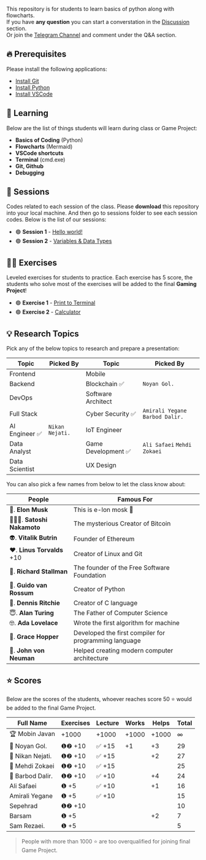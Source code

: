 This repository is for students to learn basics of python along with flowcharts.  
If you have **any question** you can start a converstation in the [Discussion](https://github.com/hayyaun/kids/discussions) section.  
Or join the [Telegram Channel](https://t.me/nodetcode) and comment under the Q&A section.

## 🔥 Prerequisites

Please install the following applications:

- [Install Git](https://git-scm.com/downloads)
- [Install Python](https://www.python.org/downloads/release/python-3130/)
- [Install VSCode](https://code.visualstudio.com/)

## 🧠 Learning

Below are the list of things students will learn during class or Game Project:

- **Basics of Coding** (Python)
- **Flowcharts** (Mermaid)
- **VSCode shortcuts**
- **Terminal** (cmd.exe)
- **Git, Github**
- **Debugging**

## 📒 Sessions

Codes related to each session of the class.
Please **download** this repository into your local machine.
And then go to sessions folder to see each session codes.
Below is the list of our sessions:

- 🟢 **Session 1** - [Hello world!](/sessions/session-1.ipynb)
- 🟢 **Session 2** - [Variables & Data Types](/sessions/session-2.ipynb)

## 🧑‍💻 Exercises

Leveled exercises for students to practice.
Each exercise has 5 score, the students who solve most of the exercises will be added to the final **Gaming Project**!

- 🟢 **Exercise 1** - [Print to Terminal](/exercises/exercise-1.py)
- 🟢 **Exercise 2** - [Calculator](/exercises/exercise-2.py)

## 💡 Research Topics

Pick any of the below topics to research and prepare a presentation:

| Topic          | Picked By       | Topic               | Picked By                        |
| -------------- | --------------- | ------------------- | -------------------------------- |
| Frontend       |                 | Mobile              |                                  |
| Backend        |                 | Blockchain ✅       | `Noyan Gol.`                     |
| DevOps         |                 | Software Architect  |                                  |
| Full Stack     |                 | Cyber Security ✅   | `Amirali Yegane` `Barbod Dalir.` |
| AI Engineer ✅ | `Nikan Nejati.` | IoT Engineer        |                                  |
| Data Analyst   |                 | Game Development ✅ | `Ali Safaei` `Mehdi Zokaei`      |
| Data Scientist |                 | UX Design           |                                  |

You can also pick a few names from below to let the class know about:

| People                     | Famous For                                            |
| -------------------------- | ----------------------------------------------------- |
| 🗿. **Elon Musk**          | This is e-lon mosk 🗿                                 |
| 🦹🏻‍♀️. **Satoshi Nakamoto**   | The mysterious Creator of Bitcoin                     |
| 👽. **Vitalik Butrin**     | Founder of Ethereum                                   |
| ❤️. **Linus Torvalds** +10 | Creator of Linux and Git                              |
| 🙏. **Richard Stallman**   | The founder of the Free Software Foundation           |
| 🤡. **Guido van Rossum**   | Creator of Python                                     |
| 🫡. **Dennis Ritchie**      | Creator of C language                                 |
| 😇. **Alan Turing**        | The Father of Computer Science                        |
| 🤓. **Ada Lovelace**       | Wrote the first algorithm for machine                 |
| 🤖. **Grace Hopper**       | Developed the first compiler for programming language |
| 🤩. **John von Neuman**    | Helped creating modern computer architecture          |

## ⭐ Scores

Below are the scores of the students, whoever reaches score 50 ⭐ would be added to the final Game Project.

| Full Name        | Exercises | Lecture | Works | Helps | Total |
| ---------------- | --------- | ------- | ----- | ----- | ----- |
| 🏆 Mobin Javan   | +1000     | +1000   | +1000 | +1000 | ∞     |
| 🥇 Noyan Gol.    | ❶❷ +10    | ✅ +15  | +1    | +3    | 29    |
| 🥈 Nikan Nejati. | ❶❷ +10    | ✅ +15  |       | +2    | 27    |
| 🥉 Mehdi Zokaei  | ❶❷ +10    | ✅ +15  |       |       | 25    |
| 🏅 Barbod Dalir. | ❶❷ +10    | ✅ +10  |       | +4    | 24    |
| Ali Safaei       | ❶ +5      | ✅ +10  |       | +1    | 16    |
| Amirali Yegane   | ❶ +5      | ✅ +10  |       |       | 15    |
| Sepehrad         | ❶❷ +10    |         |       |       | 10    |
| Barsam           | ❶ +5      |         |       | +2    | 7     |
| Sam Rezaei.      | ❶ +5      |         |       |       | 5     |

> People with more than 1000 ⭐ are too overqualified for joining final Game Project.
